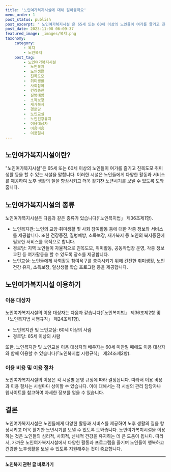 ```yaml
---
title: '노인여가복지시설에 대해 알아볼까요'
menu_order: 1
post_status: publish
post_excerpt: ' 노인여가복지시설 은 65세 또는 60세 이상의 노인들이 여가를 즐기고 친목도모 취미생활 등을 할 수 있는 시설을 말합니다. 이러한 시설은 노인들에게 다양한 활동과 서비스를 제공하여 노후 생활의 질을 향상시키고 더욱 활기찬 노년시기를 보낼 수 있도록 도와줍니다.'
post_date: 2023-11-08 06:09:37
featured_image: _images/복지.png
taxonomy:
    category:
        - 복지
        - 노인복지
    post_tag:
        - 노인여가복지시설
        -  노인복지
        -  노인생활
        -  친목도모
        -  취미생활
        -  사회참여
        -  건강증진
        -  질병예방
        -  소득보장
        -  재가복지
        -  경로당
        -  노인교실
        -  노인건강유지
        -  이용대상자
        -  이용비용
        -  이용절차
---
```



## 노인여가복지시설이란?
"노인여가복지시설"은 65세 또는 60세 이상의 노인들이 여가를 즐기고 친목도모·취미생활 등을 할 수 있는 시설을 말합니다. 이러한 시설은 노인들에게 다양한 활동과 서비스를 제공하여 노후 생활의 질을 향상시키고 더욱 활기찬 노년시기를 보낼 수 있도록 도와줍니다.

## 노인여가복지시설의 종류
노인여가복지시설은 다음과 같은 종류가 있습니다(「노인복지법」 제36조제1항).
- 노인복지관: 노인의 교양·취미생활 및 사회 참여활동 등에 대한 각종 정보와 서비스를 제공합니다. 또한 건강증진, 질병예방, 소득보장, 재가복지 등 노인의 복지증진에 필요한 서비스를 목적으로 합니다.
- 경로당: 지역 노인들이 자율적으로 친목도모, 취미활동, 공동작업장 운영, 각종 정보 교환 등 여가활동을 할 수 있도록 장소를 제공합니다.
- 노인교실: 노인들에게 사회활동 참여욕구를 충족시키기 위해 건전한 취미생활, 노인 건강 유지, 소득보장, 일상생활 학습 프로그램 등을 제공합니다.

## 노인여가복지시설 이용하기  
### 이용 대상자
노인여가복지시설의 이용 대상자는 다음과 같습니다(「노인복지법」 제36조제2항 및 「노인복지법 시행규칙」 제24조제1항).
- 노인복지관 및 노인교실: 60세 이상의 사람
- 경로당: 65세 이상의 사람

또한, 노인복지관 및 노인교실 이용 대상자의 배우자는 60세 미만일 때에도 이용 대상자와 함께 이용할 수 있습니다(「노인복지법 시행규칙」 제24조제2항).

### 이용 비용 및 이용 절차
노인여가복지시설의 이용은 각 시설별 운영 규정에 따라 결정됩니다. 따라서 이용 비용과 이용 절차는 시설마다 상이할 수 있습니다. 이에 대해서는 각 시설의 관리 담당자나 웹사이트를 참고하여 자세한 정보를 얻을 수 있습니다.

## 결론
노인여가복지시설은 노인들에게 다양한 활동과 서비스를 제공하여 노후 생활의 질을 향상시키고 더욱 활기찬 노년시기를 보낼 수 있도록 도와줍니다. 노인여가복지시설을 이용하는 것은 노인들의 심리적, 사회적, 신체적 건강을 유지하는 데 큰 도움이 됩니다. 따라서, 가까운 노인여가복지시설에서 다양한 활동과 프로그램을 즐기며 노인들이 행복하고 건강한 노후생활을 보낼 수 있도록 지원해주는 것이 중요합니다.
<!-- wp:separator -->
<hr class="wp-block-separator has-alpha-channel-opacity"/>
<!-- /wp:separator -->

<!-- wp:group {"backgroundColor":"base","layout":{"type":"constrained"}} -->
<div class="wp-block-group has-base-background-color has-background"><!-- wp:paragraph {"align":"center","fontSize":"medium"} -->
<p class="has-text-align-center has-large-font-size"><strong>노인복지 관련 글 바로가기</strong></p>
<!-- /wp:paragraph -->


<!-- wp:latest-posts
{"categories":[{"id":15998,"count":19,"description":"","link":"https://uknowlaw.com/category/%eb%85%b8%ec%9d%b8%eb%b3%b5%ec%a7%80/","name":"노인복지","slug":"노인복지","taxonomy":"category","parent":0,"meta":[],"_links":{"self":[{"href":"https://uknowlaw.com/wp-json/wp/v2/categories/15998"}],"collection":[{"href":"https://uknowlaw.com/wp-json/wp/v2/categories"}],"about":[{"href":"https://uknowlaw.com/wp-json/wp/v2/taxonomies/category"}],"wp:post_type":[{"href":"https://uknowlaw.com/wp-json/wp/v2/posts?categories=15998"}],"curies":[{"name":"wp","href":"https://api.w.org/{rel}","templated":true}]}}],"postsToShow":100,"excerptLength":28,"postLayout":"grid","columns":2,"featuredImageAlign":"left","featuredImageSizeSlug":"large","fontSize":"small"} /--></div>
<!-- /wp:group -->